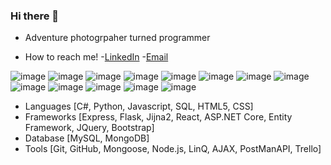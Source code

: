### Hi there 👋

<!--
**ExploreAdrift/ExploreAdrift** is a ✨ _special_ ✨ repository because its `README.md` (this file) appears on your GitHub profile.

Here are some ideas to get you started:

- 🔭 I’m currently working on ...
- 🌱 I’m currently learning ...
- 👯 I’m looking to collaborate on ...
- 🤔 I’m looking for help with ...
- 💬 Ask me about ...
- 📫 How to reach me: ...
- 😄 Pronouns: ...
- ⚡ Fun fact: ...
-->

- Adventure photogrpaher turned programmer

- How to reach me!
-[LinkedIn](https://www.linkedin.com/in/nicholassmith0423/)
-[Email](NBSmith0412@gmail.com)



![image](https://user-images.githubusercontent.com/103008849/181587932-1964a998-bffb-44c3-9d87-f8eecbb549c1.png)
![image](https://user-images.githubusercontent.com/103008849/181589038-e3f12dd3-eaf6-4437-bc00-376c078ef1f2.png)
![image](https://user-images.githubusercontent.com/103008849/181589160-77dba8cf-06f7-447b-bb89-1fcc6493948d.png)
![image](https://user-images.githubusercontent.com/103008849/181594576-65c8f72d-03b4-4d2e-a4ff-1f5ddf69967d.png)
![image](https://user-images.githubusercontent.com/103008849/181589730-3f1db5cd-0e02-4a62-93eb-cc02f2b8aa18.png)
![image](https://user-images.githubusercontent.com/103008849/181589863-18453c4c-1c74-4bf3-8483-4628d863d75c.png)
![image](https://user-images.githubusercontent.com/103008849/181588764-e7aeeef7-c5f3-401c-b5d2-f7a3aaf4ca40.png)
![image](https://user-images.githubusercontent.com/103008849/181588870-f208fe52-499e-474a-b8b8-f3917be13a50.png)
![image](https://user-images.githubusercontent.com/103008849/181589312-8c64d334-28da-4b6a-9e8e-0b8a4fb170cb.png)
![image](https://user-images.githubusercontent.com/103008849/181589387-b4995479-9dbf-4a47-ac05-9701e60fcd1d.png)
![image](https://user-images.githubusercontent.com/103008849/181589478-79d82cc1-fc97-4f69-a412-0c565444651d.png)
![image](https://user-images.githubusercontent.com/103008849/181589554-28fd7e4e-e93e-474d-9d16-659c5f78fa15.png)
![image](https://user-images.githubusercontent.com/103008849/181589632-c84a7dc9-1d7a-4f2d-a52d-7388b78a95f1.png)




- Languages [C#, Python, Javascript, SQL, HTML5, CSS]
- Frameworks [Express, Flask, Jijna2, React, ASP.NET Core, Entity Framework, JQuery, Bootstrap]
- Database [MySQL, MongoDB]
- Tools [Git, GitHub, Mongoose, Node.js, LinQ, AJAX, PostManAPI, Trello]








